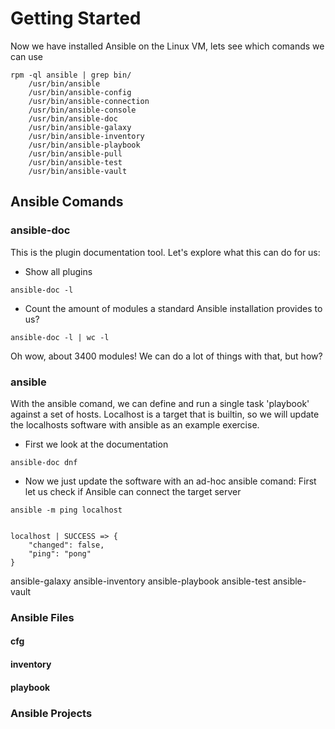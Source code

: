 # Getting Started
Now we have installed Ansible on the Linux VM, lets see which comands we can use
```
rpm -ql ansible | grep bin/
	/usr/bin/ansible
	/usr/bin/ansible-config
	/usr/bin/ansible-connection
	/usr/bin/ansible-console
	/usr/bin/ansible-doc
	/usr/bin/ansible-galaxy
	/usr/bin/ansible-inventory
	/usr/bin/ansible-playbook
	/usr/bin/ansible-pull
	/usr/bin/ansible-test
	/usr/bin/ansible-vault
```

## Ansible Comands

### ansible-doc
This is the plugin documentation tool. 
Let's explore what this can do for us:
* Show all plugins
```
ansible-doc -l
```
* Count the amount of modules a standard Ansible installation provides to us?
```
ansible-doc -l | wc -l
```
Oh wow, about 3400 modules!
We can do a lot of things with that, but how?

### ansible
With the ansible comand, we can define and run a single task 'playbook' against a set of hosts.
Localhost is a target that is builtin, so we will update the localhosts software with ansible as an example exercise.
* First we look at the documentation
```{r, engine='bash'}
ansible-doc dnf
```
* Now we just update the software with an ad-hoc ansible comand:
First let us check if Ansible can connect the target server
```{r, engine='bash'}
ansible -m ping localhost


localhost | SUCCESS => {
    "changed": false,
    "ping": "pong"
}
```




ansible-galaxy
ansible-inventory
ansible-playbook
ansible-test
ansible-vault



### Ansible Files
#### cfg
#### inventory
#### playbook




### Ansible Projects
<!--stackedit_data:
eyJoaXN0b3J5IjpbLTE4OTEyMjg3OCwyMDM1OTY1NzM4XX0=
-->